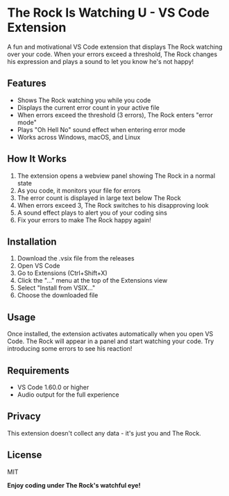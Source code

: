 # The Rock Is Watching U - VS Code Extension

A fun and motivational VS Code extension that displays The Rock watching over your code. When your errors exceed a threshold, The Rock changes his expression and plays a sound to let you know he's not happy!

## Features

- Shows The Rock watching you while you code
- Displays the current error count in your active file
- When errors exceed the threshold (3 errors), The Rock enters "error mode"
- Plays "Oh Hell No" sound effect when entering error mode
- Works across Windows, macOS, and Linux

## How It Works

1. The extension opens a webview panel showing The Rock in a normal state
2. As you code, it monitors your file for errors
3. The error count is displayed in large text below The Rock
4. When errors exceed 3, The Rock switches to his disapproving look
5. A sound effect plays to alert you of your coding sins
6. Fix your errors to make The Rock happy again!

## Installation

1. Download the .vsix file from the releases
2. Open VS Code
3. Go to Extensions (Ctrl+Shift+X)
4. Click the "..." menu at the top of the Extensions view
5. Select "Install from VSIX..."
6. Choose the downloaded file

## Usage

Once installed, the extension activates automatically when you open VS Code. The Rock will appear in a panel and start watching your code. Try introducing some errors to see his reaction!

## Requirements

- VS Code 1.60.0 or higher
- Audio output for the full experience

## Privacy

This extension doesn't collect any data - it's just you and The Rock.

## License

MIT

**Enjoy coding under The Rock's watchful eye!**
